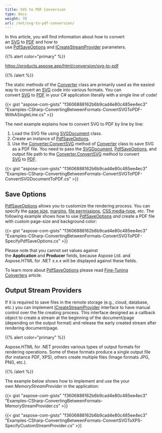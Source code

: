 ```yaml
---
title: SVG to PDF Conversion
type: docs
weight: 70
url: /net/svg-to-pdf-conversion/
---
```


In this article, you will find information about how to convert an [SVG](https://en.wikipedia.org/wiki/Scalable_Vector_Graphics) to [PDF](https://en.wikipedia.org/wiki/PDF) and how to use [PdfSaveOptions](https://apireference.aspose.com/net/html/aspose.html.saving/pdfsaveoptions) and [ICreateStreamProvider](https://apireference.aspose.com/net/html/aspose.html.io/icreatestreamprovider) parameters.

{{% alert color="primary" %}} 

<https://products.aspose.app/html/conversion/svg-to-pdf>

{{% /alert %}} 

The static methods of the [Converter](https://apireference.aspose.com/net/html/aspose.html.converters/converter) class are primarily used as the easiest way to convert an [SVG](https://en.wikipedia.org/wiki/Scalable_Vector_Graphics) code into various formats. You can convert [SVG](https://en.wikipedia.org/wiki/Scalable_Vector_Graphics) to [PDF](https://en.wikipedia.org/wiki/PDF) in your C# application literally with a single line of code!

{{< gist "aspose-com-gists" "f3606888162b6b9cad4e80c485ee4ec3" "Examples-CSharp-ConvertingBetweenFormats-ConvertSVGToPDF-WithASingleLine.cs" >}}

The next example explains how to convert SVG to PDF by line by line:

1. Load the SVG file using [SVGDocument](https://apireference.aspose.com/net/html/aspose.html.dom.svg/svgdocument) class.
1. Create an instance of [PdfSaveOptions](https://apireference.aspose.com/net/html/aspose.html.saving/pdfsaveoptions).
1. Use the [Converter.ConvertSVG](https://apireference.aspose.com/net/html/aspose.html.converters.converter/convertsvg/methods/37) method of [Converter](https://apireference.aspose.com/net/html/aspose.html.converters/converter) class to save SVG as a PDF file. You need to pass the [SVGDocument](https://apireference.aspose.com/net/html/aspose.html.dom.svg/svgdocument), [PdfSaveOptions](https://apireference.aspose.com/net/html/aspose.html.saving/pdfsaveoptionsQ), and output file path to the [Converter.ConvertSVG](https://apireference.aspose.com/net/html/aspose.html.converters.converter/convertsvg/methods/37) method to convert [SVG](https://en.wikipedia.org/wiki/Scalable_Vector_Graphics) to [PDF](https://en.wikipedia.org/wiki/PDF).

{{< gist "aspose-com-gists" "f3606888162b6b9cad4e80c485ee4ec3" "Examples-CSharp-ConvertingBetweenFormats-ConvertSVGToPDF-ConvertSVGDocumentToPDF.cs" >}}
## **Save Options**
[PdfSaveOptions](https://apireference.aspose.com/net/html/aspose.html.saving/pdfsaveoptions) allows you to customize the rendering process. You can specify the [page size](https://apireference.aspose.com/net/html/aspose.html.rendering/renderingoptions/properties/pagesetup), [margins](https://apireference.aspose.com/net/html/aspose.html.drawing/page/properties/margin), [file permissions](https://apireference.aspose.com/net/html/aspose.html.rendering.pdf.encryption/pdfencryptioninfo), [CSS media-type](https://apireference.aspose.com/net/html/aspose.html.rendering/mediatype), etc. The following example shows how to use [PdfSaveOptions](https://apireference.aspose.com/net/html/aspose.html.saving/pdfsaveoptions) *and* create a PDF file with custom page-size and background color:

{{< gist "aspose-com-gists" "f3606888162b6b9cad4e80c485ee4ec3" "Examples-CSharp-ConvertingBetweenFormats-ConvertSVGToPDF-SpecifyPdfSaveOptions.cs" >}}

Please note that you cannot set values against the **Application** and **Producer** fields, because Aspose Ltd. and Aspose.HTML for .NET x.x.x will be displayed against these fields.

To learn more about [PdfSaveOptions](https://apireference.aspose.com/net/html/aspose.html.saving/pdfsaveoptions) please read [Fine-Tuning Converters](/html/net/fine-tuning-converters/) article.
## **Output Stream Providers**
If it is required to save files in the remote storage (e.g., cloud, database, etc.) you can implement [ICreateStreamProvider](https://apireference.aspose.com/net/html/aspose.html.io/icreatestreamprovider) interface to have manual control over the file creating process. This interface designed as a callback object to create a stream at the beginning of the document/page (depending on the output format) and release the early created stream after rendering document/page.

{{% alert color="primary" %}} 

Aspose.HTML for .NET provides various types of output formats for rendering operations. Some of these formats produce a single output file (for instance PDF, XPS), others create multiple files (Image formats JPG, PNG, etc.).

{{% /alert %}} 

The example below shows how to implement and use the your own *MemoryStreamProvider* in the application:

{{< gist "aspose-com-gists" "f3606888162b6b9cad4e80c485ee4ec3" "Examples-CSharp-ConvertingBetweenFormats-MemoryStreamProvider.cs" >}}

{{< gist "aspose-com-gists" "f3606888162b6b9cad4e80c485ee4ec3" "Examples-CSharp-ConvertingBetweenFormats-ConvertSVGToXPS-SpecifyCustomStreamProvider.cs" >}}



